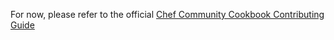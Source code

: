 For now, please refer to the official [Chef Community Cookbook Contributing Guide](
  https://github.com/chef-cookbooks/community_cookbook_documentation/blob/master/CONTRIBUTING.MD
)
